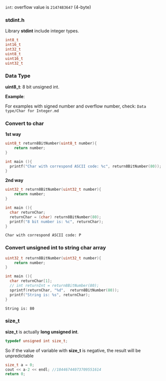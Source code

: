 ``int``: overflow value is ``2147483647`` (4-byte)

### stdint.h

Library **stdint** include integer types.

```c
int8_t
int16_t
int32_t
uint8_t
uint16_t
uint32_t
```

### Data Type 

**uint8_t**: 8 bit unsigned int.

**Example**:

For examples with signed number and overflow number, check: ``Data type/Char for Integer.md``

### Convert to char

**1st way**

```c
uint8_t return8BitNumber(uint8_t number){
    return number;
}

int main (){
  printf("Char with correspond ASCII code: %c", return8BitNumber(80));
}
```

**2nd way**

```c
uint32_t return8BitNumber(uint32_t number){
    return number;
}

int main (){
  char returnChar;
  returnChar = (char) return8BitNumber(80);
  printf("8 bit number is: %c", returnChar);
}
```

```
Char with correspond ASCII code: P
```

### Convert unsigned int to string char array

```c
uint32_t return8BitNumber(uint32_t number){
    return number;
}

int main (){
  char returnChar[1];
  // int returnInt = return8BitNumber(80);
  sprintf(returnChar, "%d",  return8BitNumber(80));
  printf("String is: %s", returnChar);
}
```

```
String is: 80    
```

### size_t

**size_t** is actually **long unsigned int**.

```c
typedef unsigned int size_t;
```

So if the value of variable with **size_t** is negative, the result will be unpredictable

```c
size_t a = 0;
cout << a-2 << endl; //18446744073709551614
return 0;
```
